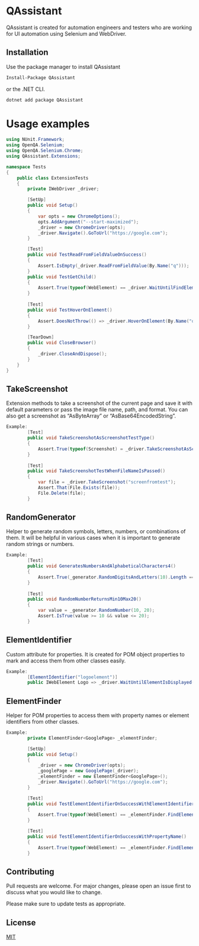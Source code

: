 # QAssistant

QAssistant is created for automation engineers and testers who are working for UI automation using Selenium and WebDriver.

## Installation

Use the package manager to install QAssistant

```bash
Install-Package QAssistant
```
or the .NET CLI.

```bash
dotnet add package QAssistant
```

# Usage examples

```csharp
using NUnit.Framework;
using OpenQA.Selenium;
using OpenQA.Selenium.Chrome;
using QAssistant.Extensions;

namespace Tests
{
    public class ExtensionTests
    {
        private IWebDriver _driver;

        [SetUp]
        public void Setup()
        {
            var opts = new ChromeOptions();
            opts.AddArgument("--start-maximized");
            _driver = new ChromeDriver(opts);
            _driver.Navigate().GoToUrl("https://google.com");
        }

        [Test]
        public void TestReadFromFieldValueOnSuccess()
        {
            Assert.IsEmpty(_driver.ReadFromFieldValue(By.Name("q")));
        }
        public void TestGetChild()
        {
            Assert.True(typeof(WebElement) == _driver.WaitUntilFindElement(By.TagName("center")).GetChild().GetType());
        }
        
        [Test]
        public void TestHoverOnElement()
        {
            Assert.DoesNotThrow(() => _driver.HoverOnElement(By.Name("q")));
        }

        [TearDown]
        public void CloseBrowser()
        {
            _driver.CloseAndDispose();
        }
    }
}
```

## TakeScreenshot
Extension methods to take a screenshot of the current page and save it with default parameters or pass the image file name, path, and format. You can also get a screenshot as “AsByteArray” or “AsBase64EncodedString”.
```csharp
Example:
        [Test]
        public void TakeScreenshotAsScreenshotTestType()
        {
            Assert.True(typeof(Screenshot) = _driver.TakeScreenshotAsScreenshot().GetType());
        }
        
        [Test]
        public void TakeScreenshotTestWhenFileNameIsPassed()
        {
            var file = _driver.TakeScreenshot("screenfromtest");
            Assert.That(File.Exists(file));
            File.Delete(file);
        }
```

## RandomGenerator
Helper to generate random symbols, letters, numbers, or combinations of them. It will be helpful in various cases when it is important to generate random strings or numbers.
```csharp
Example:
        [Test]
        public void GeneratesNumbersAndAlphabeticalCharacters4()
        {
            Assert.True(_generator.RandomDigitsAndLetters(10).Length == 10);
        }
        
        [Test]
        public void RandomNumberReturnsMin10Max20()
        {
            var value = _generator.RandomNumber(10, 20);
            Assert.IsTrue(value >= 10 && value <= 20);
        }
```

## ElementIdentifier
Custom attribute for properties. It is created for POM object properties to mark and access them from other classes easily.
```csharp
Example:
        [ElementIdentifier("logoelement")]
        public IWebElement Logo => _driver.WaitUntilElementIsDisplayed(By.Id("hplogo"));
```
## ElementFinder
Helper for POM properties to access them with property names or element identifiers from other classes.
```csharp
Example:
        private ElementFinder<GooglePage> _elementFinder;

        [SetUp]
        public void Setup()
        {
            _driver = new ChromeDriver(opts);
            _googlePage = new GooglePage(_driver);
            _elementFinder = new ElementFinder<GooglePage>();
            _driver.Navigate().GoToUrl("https://google.com");
        }

        [Test]
        public void TestElementIdentifierOnSuccessWithElementIdentifier()
        {
            Assert.True(typeof(WebElement) == _elementFinder.FindElement(_googlePage, "logoelement").GetType());
        }

        [Test]
        public void TestElementIdentifierOnSuccessWithPropertyName()
        {
            Assert.True(typeof(WebElement) == _elementFinder.FindElement(_googlePage, "Logo").GetType());
        }
```

## Contributing
Pull requests are welcome. For major changes, please open an issue first to discuss what you would like to change.

Please make sure to update tests as appropriate.

## License
[MIT](https://licenses.nuget.org/MIT)
